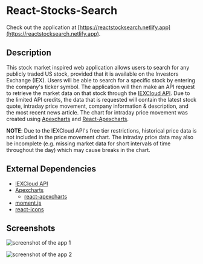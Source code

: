 # React-Stocks-Search

Check out the application at [https://reactstocksearch.netlify.app](https://reactstocksearch.netlify.app).

## Description
This stock market inspired web application allows users to search for any publicly traded US stock, provided that it is available on the Investors Exchange (IEX). Users will be able to search for a specific stock by entering the company's ticker symbol. The application will then make an API request to retrieve the market data on that stock through the [IEXCloud API](https://iexcloud.io). Due to the limited API credits, the data that is requested will contain the latest stock quote, intraday price movement, company information & description, and the most recent news article. The chart for intraday price movement was created using [Apexcharts](https://apexcharts.com/) and [React-Apexcharts](https://www.npmjs.com/package/react-apexcharts).

**NOTE**: Due to the IEXCloud API's free tier restrictions, historical price data is not included in the price movement chart. The intraday price data may also be incomplete (e.g. missing market data for short intervals of time throughout the day) which may cause breaks in the chart.

## External Dependencies
- [IEXCloud API](https://iexcloud.io)
- [Apexcharts](https://apexcharts.com/)
  - [react-apexcharts](https://www.npmjs.com/package/react-apexcharts)
- [moment.js](https://momentjs.com/)
- [react-icons](https://react-icons.github.io/react-icons)

## Screenshots
![screenshot of the app 1](https://res.cloudinary.com/ricky-ho/image/upload/v1628835882/Stocks%20Search/stocksearch_1280.png)

![screenshot of the app 2](https://res.cloudinary.com/ricky-ho/image/upload/v1628837122/Stocks%20Search/stocksearch_2_ovgmwf.png)

